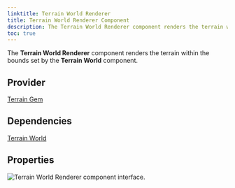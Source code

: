```yaml
---
linktitle: Terrain World Renderer
title: Terrain World Renderer Component
description: The Terrain World Renderer component renders the terrain within the world.
toc: true
---
```


The **Terrain World Renderer** component renders the terrain within the bounds set by the **Terrain World** component.

## Provider ##

[Terrain Gem](/docs/user-guide/gems/reference/environment/terrain)

## Dependencies ##

[Terrain World](/docs/user-guide/components/reference/terrain/world)

## Properties ##

![Terrain World Renderer component interface.](/images/user-guide/component/terrain/terrain/ui-terrain-world-renderer-A.png)
